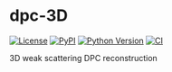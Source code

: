 # dpc-3D

[![License](https://img.shields.io/pypi/l/dpc-3D.svg?color=green)](https://github.com/zbonaser/dpc-3D/raw/main/LICENSE)
[![PyPI](https://img.shields.io/pypi/v/dpc-3D.svg?color=green)](https://pypi.org/project/dpc-3D)
[![Python Version](https://img.shields.io/pypi/pyversions/dpc-3D.svg?color=green)](https://python.org)
[![CI](https://github.com/zbonaser/dpc-3D/actions/workflows/ci.yml/badge.svg)](https://github.com/zbonaser/dpc-3D/actions/workflows/ci.yml)

3D weak scattering DPC reconstruction
